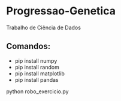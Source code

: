# Progressao-Genetica
Trabalho de Ciência de Dados

## Comandos:
- pip install numpy
- pip install random
- pip install matplotlib
- pip install pandas

python robo_exercicio.py
